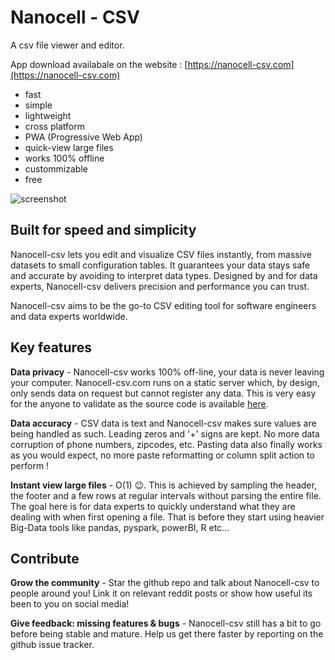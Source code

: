
# Nanocell - CSV

A csv file viewer and editor.

App download availabale on the website : [https://nanocell-csv.com](https://nanocell-csv.com)

- fast
- simple
- lightweight
- cross platform
- PWA (Progressive Web App)
- quick-view large files
- works 100% offline
- custommizable
- free



![screenshot](web/img/screenshot_light.png)



## Built for speed and simplicity
Nanocell-csv lets you edit and visualize CSV files instantly, from massive datasets to small configuration tables. It guarantees your data stays safe and accurate by avoiding to interpret data types. Designed by and for data experts, Nanocell-csv delivers precision and performance you can trust.

Nanocell-csv aims to be the go-to CSV editing tool for software engineers and data experts worldwide.



## Key features


**Data privacy** - Nanocell-csv works 100% off-line, your data is never leaving your computer. Nanocell-csv.com runs on a static server which, by design, only sends data on request but cannot register any data. This is very easy for the anyone to validate as the source code is available [here](https://github.com/CedricBonjour/nanocell-csv).

**Data accuracy** - CSV data is text and Nanocell-csv makes sure values are being handled as such. Leading zeros and '+' signs are kept. No more data corruption of phone numbers, zipcodes, etc. Pasting data also finally works as you would expect, no more paste reformatting or column split action to perform !

**Instant view large files** - O(1) 😉. This is achieved by sampling the header, the footer and a few rows at regular intervals without parsing the entire file. The goal here is for data experts to quickly understand what they are dealing with when first opening a file. That is before they start using heavier Big-Data tools like pandas, pyspark, powerBI, R etc...



## Contribute

**Grow the community** - Star the github repo and talk about Nanocell-csv to people around you! Link it on relevant reddit posts or show how useful its been to you on social media!

**Give feedback: missing features & bugs** - Nanocell-csv still has a bit to go before being stable and mature. Help us get there faster by reporting on the github issue tracker.





